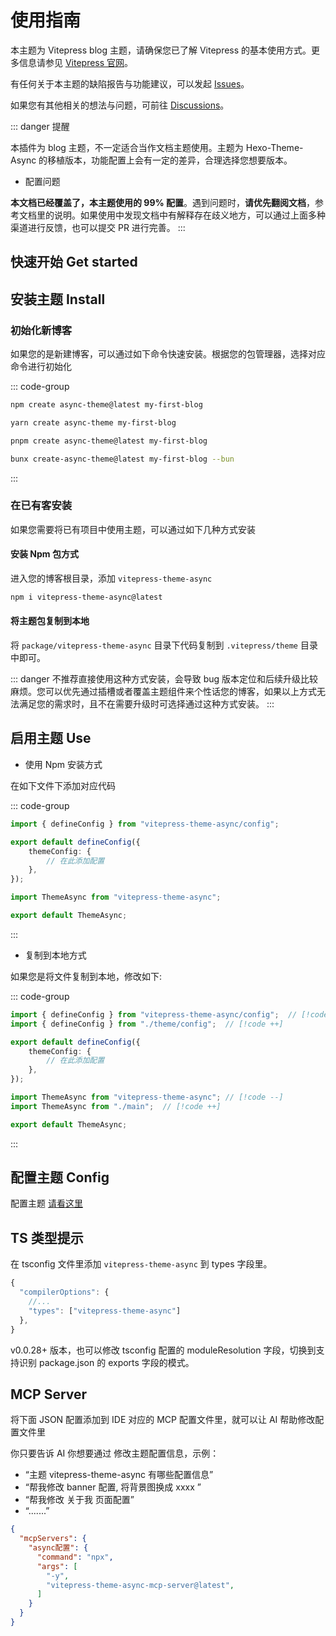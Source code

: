 # 使用指南

本主题为 Vitepress blog 主题，请确保您已了解 Vitepress 的基本使用方式。更多信息请参见 [Vitepress 官网](https://vitepress.dev/)。

有任何关于本主题的缺陷报告与功能建议，可以发起 [Issues](https://github.com/MaLuns/vitepress-theme-async/issues)。

如果您有其他相关的想法与问题，可前往 [Discussions](https://github.com/MaLuns/vitepress-theme-async/discussions)。

::: danger 提醒

本插件为 blog 主题，不一定适合当作文档主题使用。主题为 Hexo-Theme-Async 的移植版本，功能配置上会有一定的差异，合理选择您想要版本。

- 配置问题

**本文档已经覆盖了，本主题使用的 99% 配置**。遇到问题时，**请优先翻阅文档**，参考文档里的说明。如果使用中发现文档中有解释存在歧义地方，可以通过上面多种渠道进行反馈，也可以提交 PR 进行完善。
:::

## 快速开始 Get started

## 安装主题 Install

### 初始化新博客

如果您的是新建博客，可以通过如下命令快速安装。根据您的包管理器，选择对应命令进行初始化

::: code-group

```bash [npm]
npm create async-theme@latest my-first-blog
```

```bash [yarn]
yarn create async-theme my-first-blog
```

```bash [pnpm]
pnpm create async-theme@latest my-first-blog
```

```bash [bun]
bunx create-async-theme@latest my-first-blog --bun
```

:::

### 在已有客安装

如果您需要将已有项目中使用主题，可以通过如下几种方式安装

#### 安装 Npm 包方式

进入您的博客根目录，添加 `vitepress-theme-async`

```bash
npm i vitepress-theme-async@latest
```

#### 将主题包复制到本地

将 `package/vitepress-theme-async` 目录下代码复制到 `.vitepress/theme` 目录中即可。

::: danger
不推荐直接使用这种方式安装，会导致 bug 版本定位和后续升级比较麻烦。您可以优先通过插槽或者覆盖主题组件来个性话您的博客，如果以上方式无法满足您的需求时，且不在需要升级时可选择通过这种方式安装。
:::

## 启用主题 Use

- 使用 Npm 安装方式

在如下文件下添加对应代码

::: code-group

```ts [.vitepress/config.ts]
import { defineConfig } from "vitepress-theme-async/config";

export default defineConfig({
	themeConfig: {
		// 在此添加配置
	},
});
```

```ts [.vitepress/theme/index.ts]
import ThemeAsync from "vitepress-theme-async";

export default ThemeAsync;
```

:::

- 复制到本地方式

如果您是将文件复制到本地，修改如下:

::: code-group

```ts [.vitepress/config.ts]
import { defineConfig } from "vitepress-theme-async/config";  // [!code --]
import { defineConfig } from "./theme/config";  // [!code ++]

export default defineConfig({
	themeConfig: {
		// 在此添加配置
	},
});
```

```ts [.vitepress/theme/index.ts]
import ThemeAsync from "vitepress-theme-async"; // [!code --]
import ThemeAsync from "./main";  // [!code ++]

export default ThemeAsync;
```

:::

## 配置主题 Config

配置主题 [请看这里](./config)

## TS 类型提示

在 tsconfig 文件里添加 `vitepress-theme-async` 到 types 字段里。

``` ts
{
  "compilerOptions": {
    //...
    "types": ["vitepress-theme-async"]
  },
}
```

v0.0.28+ 版本，也可以修改 tsconfig 配置的 moduleResolution 字段，切换到支持识别 package.json 的 exports 字段的模式。


## MCP Server

将下面 JSON 配置添加到 IDE 对应的 MCP 配置文件里，就可以让 AI 帮助修改配置文件里

你只要告诉 AI 你想要通过 修改主题配置信息，示例：

- “主题 vitepress-theme-async 有哪些配置信息”
- “帮我修改 banner 配置, 将背景图换成 xxxx ”
- “帮我修改 关于我 页面配置”
- “.......”

``` json
{
  "mcpServers": {
    "async配置": {
      "command": "npx",
      "args": [
        "-y",
        "vitepress-theme-async-mcp-server@latest",
      ]
    }
  }
}
```